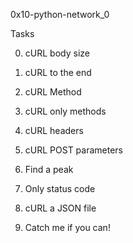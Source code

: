 0x10-python-network_0

Tasks

0. cURL body size 

1. cURL to the end 

2. cURL Method 

3. cURL only methods 

4. cURL headers 

5. cURL POST parameters 

6. Find a peak 

7. Only status code 

8. cURL a JSON file 

9. Catch me if you can! 
